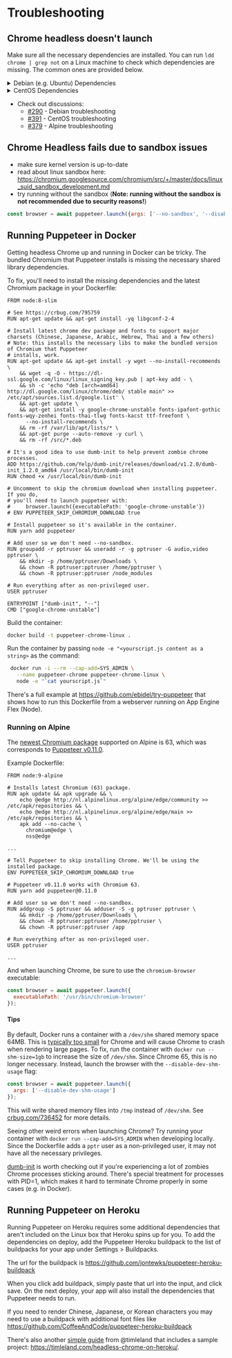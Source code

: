 # Troubleshooting

## Chrome headless doesn't launch

Make sure all the necessary dependencies are installed. You can run `ldd chrome | grep not` on a Linux
machine to check which dependencies are missing. The common ones are provided below.

<details>
<summary>Debian (e.g. Ubuntu) Dependencies</summary>

```
gconf-service
libasound2
libatk1.0-0
libc6
libcairo2
libcups2
libdbus-1-3
libexpat1
libfontconfig1
libgcc1
libgconf-2-4
libgdk-pixbuf2.0-0
libglib2.0-0
libgtk-3-0
libnspr4
libpango-1.0-0
libpangocairo-1.0-0
libstdc++6
libx11-6
libx11-xcb1
libxcb1
libxcomposite1
libxcursor1
libxdamage1
libxext6
libxfixes3
libxi6
libxrandr2
libxrender1
libxss1
libxtst6
ca-certificates
fonts-liberation
libappindicator1
libnss3
lsb-release
xdg-utils
wget
```
</details>

<details>
<summary>CentOS Dependencies</summary>

```
pango.x86_64
libXcomposite.x86_64
libXcursor.x86_64
libXdamage.x86_64
libXext.x86_64
libXi.x86_64
libXtst.x86_64
cups-libs.x86_64
libXScrnSaver.x86_64
libXrandr.x86_64
GConf2.x86_64
alsa-lib.x86_64
atk.x86_64
gtk3.x86_64
ipa-gothic-fonts
xorg-x11-fonts-100dpi
xorg-x11-fonts-75dpi
xorg-x11-utils
xorg-x11-fonts-cyrillic
xorg-x11-fonts-Type1
xorg-x11-fonts-misc
```
</details>

- Check out discussions:
  - [#290](https://github.com/GoogleChrome/puppeteer/issues/290) - Debian troubleshooting
  - [#391](https://github.com/GoogleChrome/puppeteer/issues/391) - CentOS troubleshooting
  - [#379](https://github.com/GoogleChrome/puppeteer/issues/379) - Alpine troubleshooting

## Chrome Headless fails due to sandbox issues

- make sure kernel version is up-to-date
- read about linux sandbox here: https://chromium.googlesource.com/chromium/src/+/master/docs/linux_suid_sandbox_development.md
- try running without the sandbox (**Note: running without the sandbox is not recommended due to security reasons!**)
```js
const browser = await puppeteer.launch({args: ['--no-sandbox', '--disable-setuid-sandbox']});
```

## Running Puppeteer in Docker

Getting headless Chrome up and running in Docker can be tricky.
The bundled Chromium that Puppeteer installs is missing the necessary
shared library dependencies.

To fix, you'll need to install the missing dependencies and the
latest Chromium package in your Dockerfile:

```
FROM node:8-slim

# See https://crbug.com/795759
RUN apt-get update && apt-get install -yq libgconf-2-4

# Install latest chrome dev package and fonts to support major charsets (Chinese, Japanese, Arabic, Hebrew, Thai and a few others)
# Note: this installs the necessary libs to make the bundled version of Chromium that Puppeteer
# installs, work.
RUN apt-get update && apt-get install -y wget --no-install-recommends \
    && wget -q -O - https://dl-ssl.google.com/linux/linux_signing_key.pub | apt-key add - \
    && sh -c 'echo "deb [arch=amd64] http://dl.google.com/linux/chrome/deb/ stable main" >> /etc/apt/sources.list.d/google.list' \
    && apt-get update \
    && apt-get install -y google-chrome-unstable fonts-ipafont-gothic fonts-wqy-zenhei fonts-thai-tlwg fonts-kacst ttf-freefont \
      --no-install-recommends \
    && rm -rf /var/lib/apt/lists/* \
    && apt-get purge --auto-remove -y curl \
    && rm -rf /src/*.deb

# It's a good idea to use dumb-init to help prevent zombie chrome processes.
ADD https://github.com/Yelp/dumb-init/releases/download/v1.2.0/dumb-init_1.2.0_amd64 /usr/local/bin/dumb-init
RUN chmod +x /usr/local/bin/dumb-init

# Uncomment to skip the chromium download when installing puppeteer. If you do,
# you'll need to launch puppeteer with:
#     browser.launch({executablePath: 'google-chrome-unstable'})
# ENV PUPPETEER_SKIP_CHROMIUM_DOWNLOAD true

# Install puppeteer so it's available in the container.
RUN yarn add puppeteer

# Add user so we don't need --no-sandbox.
RUN groupadd -r pptruser && useradd -r -g pptruser -G audio,video pptruser \
    && mkdir -p /home/pptruser/Downloads \
    && chown -R pptruser:pptruser /home/pptruser \
    && chown -R pptruser:pptruser /node_modules

# Run everything after as non-privileged user.
USER pptruser

ENTRYPOINT ["dumb-init", "--"]
CMD ["google-chrome-unstable"]
```

Build the container:

```bash
docker build -t puppeteer-chrome-linux .
```

Run the container by passing `node -e "<yourscript.js content as a string>` as the command:

```bash
 docker run -i --rm --cap-add=SYS_ADMIN \
   --name puppeteer-chrome puppeteer-chrome-linux \
   node -e "`cat yourscript.js`"
```

There's a full example at https://github.com/ebidel/try-puppeteer that shows
how to run this Dockerfile from a webserver running on App Engine Flex (Node).

### Running on Alpine

The [newest Chromium package](https://pkgs.alpinelinux.org/package/edge/community/x86_64/chromium) supported on Alpine is 63, which was corresponds to [Puppeteer v0.11.0](https://github.com/GoogleChrome/puppeteer/releases/tag/v0.11.0).

Example Dockerfile:

```
FROM node:9-alpine

# Installs latest Chromium (63) package.
RUN apk update && apk upgrade && \
    echo @edge http://nl.alpinelinux.org/alpine/edge/community >> /etc/apk/repositories && \
    echo @edge http://nl.alpinelinux.org/alpine/edge/main >> /etc/apk/repositories && \
    apk add --no-cache \
      chromium@edge \
      nss@edge

...

# Tell Puppeteer to skip installing Chrome. We'll be using the installed package.
ENV PUPPETEER_SKIP_CHROMIUM_DOWNLOAD true

# Puppeteer v0.11.0 works with Chromium 63.
RUN yarn add puppeteer@0.11.0

# Add user so we don't need --no-sandbox.
RUN addgroup -S pptruser && adduser -S -g pptruser pptruser \
    && mkdir -p /home/pptruser/Downloads \
    && chown -R pptruser:pptruser /home/pptruser \
    && chown -R pptruser:pptruser /app

# Run everything after as non-privileged user.
USER pptruser

...
```

And when launching Chrome, be sure to use the `chromium-browser` executable:

```js
const browser = await puppeteer.launch({
  executablePath: '/usr/bin/chromium-browser'
});
```

#### Tips

By default, Docker runs a container with a `/dev/shm` shared memory space 64MB.
This is [typically too small](https://github.com/c0b/chrome-in-docker/issues/1) for Chrome
and will cause Chrome to crash when rendering large pages. To fix, run the container with
`docker run --shm-size=1gb` to increase the size of `/dev/shm`. Since Chrome 65, this is no
longer necessary. Instead, launch the browser with the `--disable-dev-shm-usage` flag:

```js
const browser = await puppeteer.launch({
  args: ['--disable-dev-shm-usage']
});
```

This will write shared memory files into `/tmp` instead of `/dev/shm`. See [crbug.com/736452](https://bugs.chromium.org/p/chromium/issues/detail?id=736452) for more details.

Seeing other weird errors when launching Chrome? Try running your container
with `docker run --cap-add=SYS_ADMIN` when developing locally. Since the Dockerfile
adds a `pptr` user as a non-privileged user, it may not have all the necessary privileges.

[dumb-init](https://github.com/Yelp/dumb-init) is worth checking out if you're 
experiencing a lot of zombies Chrome processes sticking around. There's special
treatment for processes with PID=1, which makes it hard to terminate Chrome
properly in some cases (e.g. in Docker).

## Running Puppeteer on Heroku

Running Puppeteer on Heroku requires some additional dependencies that aren't included on the Linux box that Heroku spins up for you. To add the dependencies on deploy, add the Puppeteer Heroku buildpack to the list of buildpacks for your app under Settings > Buildpacks.

The url for the buildpack is https://github.com/jontewks/puppeteer-heroku-buildpack

When you click add buildpack, simply paste that url into the input, and click save. On the next deploy, your app will also install the dependencies that Puppeteer needs to run.

If you need to render Chinese, Japanese, or Korean characters you may need to use a buildpack with additional font files like https://github.com/CoffeeAndCode/puppeteer-heroku-buildpack

There's also another [simple guide](https://timleland.com/headless-chrome-on-heroku/) from @timleland that includes a sample project: https://timleland.com/headless-chrome-on-heroku/.
